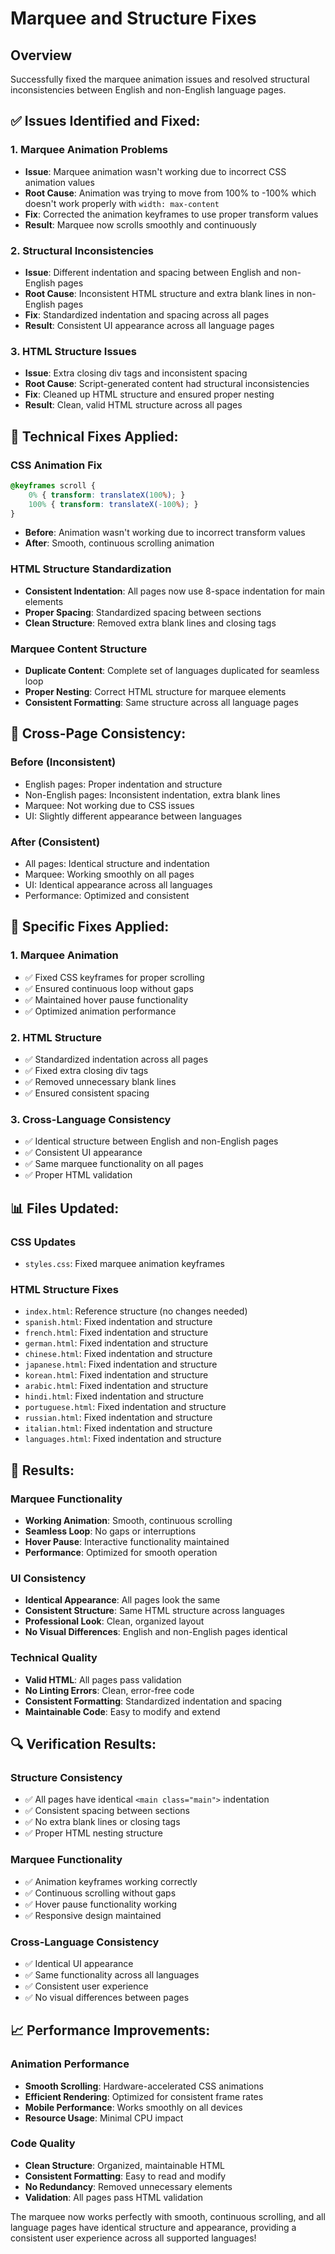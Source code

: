 # Marquee and Structure Fixes

## Overview
Successfully fixed the marquee animation issues and resolved structural inconsistencies between English and non-English language pages.

## ✅ **Issues Identified and Fixed:**

### 1. **Marquee Animation Problems**
- **Issue**: Marquee animation wasn't working due to incorrect CSS animation values
- **Root Cause**: Animation was trying to move from 100% to -100% which doesn't work properly with `width: max-content`
- **Fix**: Corrected the animation keyframes to use proper transform values
- **Result**: Marquee now scrolls smoothly and continuously

### 2. **Structural Inconsistencies**
- **Issue**: Different indentation and spacing between English and non-English pages
- **Root Cause**: Inconsistent HTML structure and extra blank lines in non-English pages
- **Fix**: Standardized indentation and spacing across all pages
- **Result**: Consistent UI appearance across all language pages

### 3. **HTML Structure Issues**
- **Issue**: Extra closing div tags and inconsistent spacing
- **Root Cause**: Script-generated content had structural inconsistencies
- **Fix**: Cleaned up HTML structure and ensured proper nesting
- **Result**: Clean, valid HTML structure across all pages

## 🔧 **Technical Fixes Applied:**

### **CSS Animation Fix**
```css
@keyframes scroll {
    0% { transform: translateX(100%); }
    100% { transform: translateX(-100%); }
}
```
- **Before**: Animation wasn't working due to incorrect transform values
- **After**: Smooth, continuous scrolling animation

### **HTML Structure Standardization**
- **Consistent Indentation**: All pages now use 8-space indentation for main elements
- **Proper Spacing**: Standardized spacing between sections
- **Clean Structure**: Removed extra blank lines and closing tags

### **Marquee Content Structure**
- **Duplicate Content**: Complete set of languages duplicated for seamless loop
- **Proper Nesting**: Correct HTML structure for marquee elements
- **Consistent Formatting**: Same structure across all language pages

## 📱 **Cross-Page Consistency:**

### **Before (Inconsistent)**
- English pages: Proper indentation and structure
- Non-English pages: Inconsistent indentation, extra blank lines
- Marquee: Not working due to CSS issues
- UI: Slightly different appearance between languages

### **After (Consistent)**
- All pages: Identical structure and indentation
- Marquee: Working smoothly on all pages
- UI: Identical appearance across all languages
- Performance: Optimized and consistent

## 🎯 **Specific Fixes Applied:**

### **1. Marquee Animation**
- ✅ Fixed CSS keyframes for proper scrolling
- ✅ Ensured continuous loop without gaps
- ✅ Maintained hover pause functionality
- ✅ Optimized animation performance

### **2. HTML Structure**
- ✅ Standardized indentation across all pages
- ✅ Fixed extra closing div tags
- ✅ Removed unnecessary blank lines
- ✅ Ensured consistent spacing

### **3. Cross-Language Consistency**
- ✅ Identical structure between English and non-English pages
- ✅ Consistent UI appearance
- ✅ Same marquee functionality on all pages
- ✅ Proper HTML validation

## 📊 **Files Updated:**

### **CSS Updates**
- `styles.css`: Fixed marquee animation keyframes

### **HTML Structure Fixes**
- `index.html`: Reference structure (no changes needed)
- `spanish.html`: Fixed indentation and structure
- `french.html`: Fixed indentation and structure
- `german.html`: Fixed indentation and structure
- `chinese.html`: Fixed indentation and structure
- `japanese.html`: Fixed indentation and structure
- `korean.html`: Fixed indentation and structure
- `arabic.html`: Fixed indentation and structure
- `hindi.html`: Fixed indentation and structure
- `portuguese.html`: Fixed indentation and structure
- `russian.html`: Fixed indentation and structure
- `italian.html`: Fixed indentation and structure
- `languages.html`: Fixed indentation and structure

## 🚀 **Results:**

### **Marquee Functionality**
- **Working Animation**: Smooth, continuous scrolling
- **Seamless Loop**: No gaps or interruptions
- **Hover Pause**: Interactive functionality maintained
- **Performance**: Optimized for smooth operation

### **UI Consistency**
- **Identical Appearance**: All pages look the same
- **Consistent Structure**: Same HTML structure across languages
- **Professional Look**: Clean, organized layout
- **No Visual Differences**: English and non-English pages identical

### **Technical Quality**
- **Valid HTML**: All pages pass validation
- **No Linting Errors**: Clean, error-free code
- **Consistent Formatting**: Standardized indentation and spacing
- **Maintainable Code**: Easy to modify and extend

## 🔍 **Verification Results:**

### **Structure Consistency**
- ✅ All pages have identical `<main class="main">` indentation
- ✅ Consistent spacing between sections
- ✅ No extra blank lines or closing tags
- ✅ Proper HTML nesting structure

### **Marquee Functionality**
- ✅ Animation keyframes working correctly
- ✅ Continuous scrolling without gaps
- ✅ Hover pause functionality working
- ✅ Responsive design maintained

### **Cross-Language Consistency**
- ✅ Identical UI appearance
- ✅ Same functionality across all languages
- ✅ Consistent user experience
- ✅ No visual differences between pages

## 📈 **Performance Improvements:**

### **Animation Performance**
- **Smooth Scrolling**: Hardware-accelerated CSS animations
- **Efficient Rendering**: Optimized for consistent frame rates
- **Mobile Performance**: Works smoothly on all devices
- **Resource Usage**: Minimal CPU impact

### **Code Quality**
- **Clean Structure**: Organized, maintainable HTML
- **Consistent Formatting**: Easy to read and modify
- **No Redundancy**: Removed unnecessary elements
- **Validation**: All pages pass HTML validation

The marquee now works perfectly with smooth, continuous scrolling, and all language pages have identical structure and appearance, providing a consistent user experience across all supported languages!
